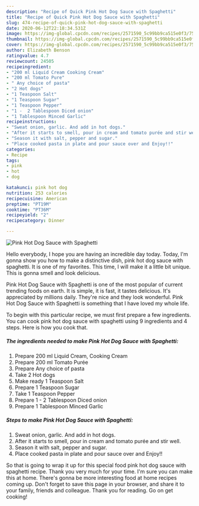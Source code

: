 ```yaml
---
description: "Recipe of Quick Pink Hot Dog Sauce with Spaghetti"
title: "Recipe of Quick Pink Hot Dog Sauce with Spaghetti"
slug: 474-recipe-of-quick-pink-hot-dog-sauce-with-spaghetti
date: 2020-06-12T22:18:34.531Z
image: https://img-global.cpcdn.com/recipes/2571590_5c99bb9ca515e0f3/751x532cq70/pink-hot-dog-sauce-with-spaghetti-recipe-main-photo.jpg
thumbnail: https://img-global.cpcdn.com/recipes/2571590_5c99bb9ca515e0f3/751x532cq70/pink-hot-dog-sauce-with-spaghetti-recipe-main-photo.jpg
cover: https://img-global.cpcdn.com/recipes/2571590_5c99bb9ca515e0f3/751x532cq70/pink-hot-dog-sauce-with-spaghetti-recipe-main-photo.jpg
author: Elizabeth Benson
ratingvalue: 4.7
reviewcount: 24505
recipeingredient:
- "200 ml Liquid Cream Cooking Cream"
- "200 ml Tomato Pure"
- " Any choice of pasta"
- "2 Hot dogs"
- "1 Teaspoon Salt"
- "1 Teaspoon Sugar"
- "1 Teaspoon Pepper"
- "1 -  2 Tablespoon Diced onion"
- "1 Tablespoon Minced Garlic"
recipeinstructions:
- "Sweat onion, garlic. And add in hot dogs."
- "After it starts to smell, pour in cream and tomato purée and stir well."
- "Season it with salt, pepper and sugar."
- "Place cooked pasta in plate and pour sauce over and Enjoy!!"
categories:
- Recipe
tags:
- pink
- hot
- dog

katakunci: pink hot dog 
nutrition: 253 calories
recipecuisine: American
preptime: "PT19M"
cooktime: "PT36M"
recipeyield: "2"
recipecategory: Dinner

---
```



![Pink Hot Dog Sauce with Spaghetti](https://img-global.cpcdn.com/recipes/2571590_5c99bb9ca515e0f3/751x532cq70/pink-hot-dog-sauce-with-spaghetti-recipe-main-photo.jpg)

Hello everybody, I hope you are having an incredible day today. Today, I'm gonna show you how to make a distinctive dish, pink hot dog sauce with spaghetti. It is one of my favorites. This time, I will make it a little bit unique. This is gonna smell and look delicious.

Pink Hot Dog Sauce with Spaghetti is one of the most popular of current trending foods on earth. It is simple, it is fast, it tastes delicious. It's appreciated by millions daily. They're nice and they look wonderful. Pink Hot Dog Sauce with Spaghetti is something that I have loved my whole life.




To begin with this particular recipe, we must first prepare a few ingredients. You can cook pink hot dog sauce with spaghetti using 9 ingredients and 4 steps. Here is how you cook that.

<!--inarticleads1-->

##### The ingredients needed to make Pink Hot Dog Sauce with Spaghetti:

1. Prepare 200 ml Liquid Cream, Cooking Cream
1. Prepare 200 ml Tomato Purée
1. Prepare  Any choice of pasta
1. Take 2 Hot dogs
1. Make ready 1 Teaspoon Salt
1. Prepare 1 Teaspoon Sugar
1. Take 1 Teaspoon Pepper
1. Prepare 1 -  2 Tablespoon Diced onion
1. Prepare 1 Tablespoon Minced Garlic




<!--inarticleads2-->

##### Steps to make Pink Hot Dog Sauce with Spaghetti:

1. Sweat onion, garlic. And add in hot dogs.
1. After it starts to smell, pour in cream and tomato purée and stir well.
1. Season it with salt, pepper and sugar.
1. Place cooked pasta in plate and pour sauce over and Enjoy!!




So that is going to wrap it up for this special food pink hot dog sauce with spaghetti recipe. Thank you very much for your time. I'm sure you can make this at home. There's gonna be more interesting food at home recipes coming up. Don't forget to save this page in your browser, and share it to your family, friends and colleague. Thank you for reading. Go on get cooking!
